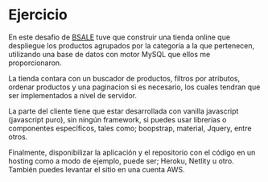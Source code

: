 # Ejercicio
En este desafio de [BSALE](https://www.bsale.com.pe) tuve que construir una tienda online que despliegue los productos agrupados por la categoría a la que pertenecen, utilizando una base de datos con motor MySQL que ellos me proporcionaron.  
  
La tienda contara con un buscador de productos, filtros por atributos, ordenar productos y una paginacion si es necesario, los cuales tendran que ser implementados a nivel de servidor.  
  
La parte del cliente tiene que estar desarrollada con vanilla javascript (javascript puro), sin ningún framework, si puedes usar librerías o componentes específicos, tales como; boopstrap, material, Jquery, entre otros.

Finalmente, disponibilizar la aplicación y el repositorio con el código en un hosting
como a modo de ejemplo, puede ser; Heroku, Netlity u otro. También puedes levantar
el sitio en una cuenta AWS.